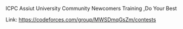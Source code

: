 ICPC Assiut University Community
Newcomers Training ,Do Your Best

Link: https://codeforces.com/group/MWSDmqGsZm/contests
